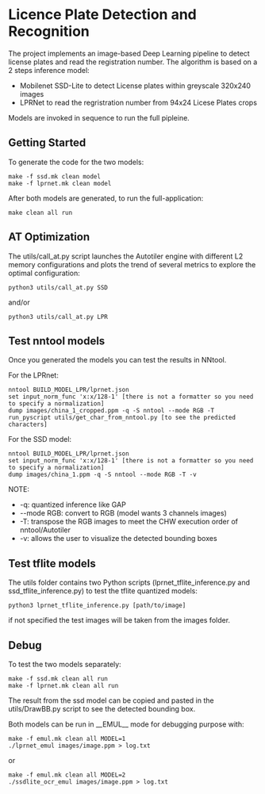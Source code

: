 # Licence Plate Detection and Recognition

The project implements an image-based Deep Learning pipeline to detect license plates and read the registration number. 
The algorithm is based on a 2 steps inference model:
* Mobilenet SSD-Lite to detect License plates within greyscale 320x240 images
* LPRNet to read the regristration number from 94x24 Licese Plates crops 

Models are invoked in sequence to run the full pipleine. 

## Getting Started

To generate the code for the two models:

	make -f ssd.mk clean model
	make -f lprnet.mk clean model

After both models are generated, to run the full-application:

	make clean all run

## AT Optimization

The utils/call_at.py script launches the Autotiler engine with different L2 memory configurations and plots the trend of several metrics to explore the optimal configuration:

	python3 utils/call_at.py SSD
and/or

	python3 utils/call_at.py LPR 

## Test nntool models

Once you generated the models you can test the results in NNtool.

For the LPRnet:

	nntool BUILD_MODEL_LPR/lprnet.json
	set input_norm_func 'x:x/128-1' [there is not a formatter so you need to specify a normalization]
	dump images/china_1_cropped.ppm -q -S nntool --mode RGB -T
	run_pyscript utils/get_char_from_nntool.py [to see the predicted characters]

For the SSD model:
	
	nntool BUILD_MODEL_LPR/lprnet.json
	set input_norm_func 'x:x/128-1' [there is not a formatter so you need to specify a normalization]
	dump images/china_1.ppm -q -S nntool --mode RGB -T -v

NOTE: 
- -q: quantized inference like GAP
- --mode RGB: convert to RGB (model wants 3 channels images)
- -T: transpose the RGB images to meet the CHW execution order of nntool/Autotiler
- -v: allows the user to visualize the detected bounding boxes

## Test tflite models

The utils folder contains two Python scripts (lprnet_tflite_inference.py and ssd_tflite_inference.py) to test the tflite quantized models:

	python3 lprnet_tflite_inference.py [path/to/image]

if not specified the test images will be taken from the images folder.

## Debug

To test the two models separately:

	make -f ssd.mk clean all run
	make -f lprnet.mk clean all run

The result from the ssd model can be copied and pasted in the utils/DrawBB.py script to see the detected bounding box.

Both models can be run in \_\_EMUL\_\_ mode for debugging purpose with:

	make -f emul.mk clean all MODEL=1
	./lprnet_emul images/image.ppm > log.txt
or

	make -f emul.mk clean all MODEL=2
	./ssdlite_ocr_emul images/image.ppm > log.txt
